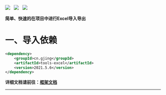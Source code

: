 ![](https://img.shields.io/badge/version-2021.5.6-green.svg) &nbsp; ![](https://img.shields.io/badge/builder-success-green.svg) &nbsp;
![](https://img.shields.io/badge/Author-Gjing-green.svg) &nbsp;       

**简单、快速的在项目中进行Excel导入导出**
# 一、导入依赖
```xml
<dependency>
    <groupId>cn.gjing</groupId>
    <artifactId>tools-excel</artifactId>
    <version>2021.5.6</version>
</dependency>
```
**详细文档请前往：[框架文档](https://www.yuque.com/u2499047/wzz356/xksxi8)**

---